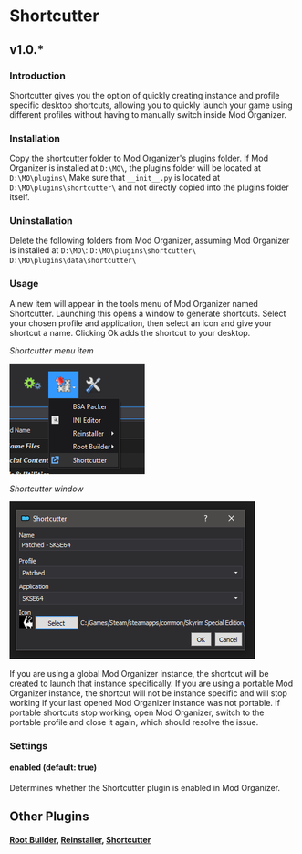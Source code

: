 # Shortcutter
## v1.0.*

### Introduction
Shortcutter gives you the option of quickly creating instance and profile specific desktop shortcuts, allowing you to quickly launch your game using different profiles without having to manually switch inside Mod Organizer.

### Installation
Copy the shortcutter folder to Mod Organizer's plugins folder. If Mod Organizer is installed at `D:\MO\`, the plugins folder will be located at `D:\MO\plugins\`
Make sure that `__init__.py` is located at `D:\MO\plugins\shortcutter\` and not directly copied into the plugins folder itself.

### Uninstallation
Delete the following folders from Mod Organizer, assuming Mod Organizer is installed at `D:\MO\`:
`D:\MO\plugins\shortcutter\`
`D:\MO\plugins\data\shortcutter\`

### Usage
A new item will appear in the tools menu of Mod Organizer named Shortcutter. Launching this opens a window to generate shortcuts.
Select your chosen profile and application, then select an icon and give your shortcut a name. Clicking Ok adds the shortcut to your desktop.

*Shortcutter menu item*

![Shortcutter menu item](shortcutter_tools_menu.PNG "Shortcutter menu item")

*Shortcutter window*

![Shortcutter window](shortcutter_window.PNG "Shortcutter window")


If you are using a global Mod Organizer instance, the shortcut will be created to launch that instance specifically.
If you are using a portable Mod Organizer instance, the shortcut will not be instance specific and will stop working if your last opened Mod Organizer instance was not portable. 
If portable shortcuts stop working, open Mod Organizer, switch to the portable profile and close it again, which should resolve the issue.

### Settings

#### enabled (default: true)
Determines whether the Shortcutter plugin is enabled in Mod Organizer.

## Other Plugins
#### [Root Builder](https://www.nexusmods.com/skyrimspecialedition/mods/31720), [Reinstaller](https://www.nexusmods.com/skyrimspecialedition/mods/59292), [Shortcutter](https://www.nexusmods.com/skyrimspecialedition/mods/59827)
